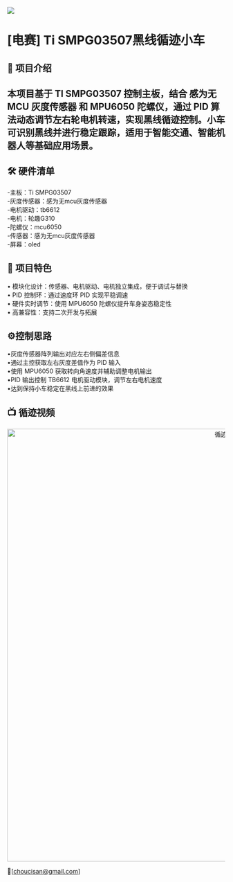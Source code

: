 ![](images/car.png)
# [电赛] Ti SMPG03507黑线循迹小车

## 🎯 项目介绍
本项目基于 TI SMPG03507 控制主板，结合 感为无 MCU 灰度传感器 和 MPU6050 陀螺仪，通过 PID 算法动态调节左右轮电机转速，实现黑线循迹控制。小车可识别黑线并进行稳定跟踪，适用于智能交通、智能机器人等基础应用场景。
---


## 🛠️ 硬件清单
-主板：Ti SMPG03507\
-灰度传感器：感为无mcu灰度传感器\
-电机驱动：tb6612\
-电机：轮趣G310\
-陀螺仪：mcu6050\
-传感器：感为无mcu灰度传感器\
-屏幕：oled

##  🧩 项目特色
• 模块化设计：传感器、电机驱动、电机独立集成，便于调试与替换\
• PID 控制环：通过速度环 PID 实现平稳调速\
• 硬件实时调节：使用 MPU6050 陀螺仪提升车身姿态稳定性\
• 高兼容性：支持二次开发与拓展


## ⚙️控制思路
•灰度传感器阵列输出对应左右侧偏差信息\
•通过主控获取左右灰度差值作为 PID 输入\
•使用 MPU6050 获取转向角速度并辅助调整电机输出\
•PID 输出控制 TB6612 电机驱动模块，调节左右电机速度\
•达到保持小车稳定在黑线上前进的效果



## 📺 循迹视频
<div align="center">
  <img src="images/car.gif" alt="循迹演示" width="1000">
</div>


📮[choucisan@gmail.com]

